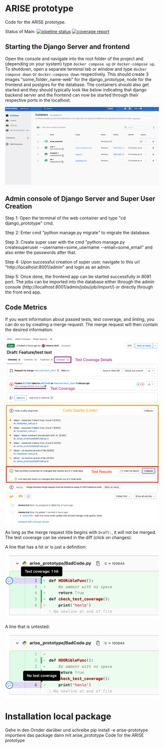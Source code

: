 # ARISE prototype

Code for the ARISE prototype.

Status of Main:
[![pipeline status](https://gitlab.cc-asp.fraunhofer.de/arise-project/arise-prototype/badges/main/pipeline.svg)](https://gitlab.cc-asp.fraunhofer.de/arise-project/arise-prototype/-/commits/main)
[![coverage report](https://gitlab.cc-asp.fraunhofer.de/arise-project/arise-prototype/badges/main/coverage.svg)](https://gitlab.cc-asp.fraunhofer.de/arise-project/arise-prototype/-/commits/main)

## Starting the Django Server and frontend

Open the console and navigate into the root folder of the project and (depending on your system) type `docker compose up` or `docker-compose up`. To shutdown, open a separate terminal tab or window and type `docker compose down` or `docker-compose down` respectively. This should create 3 images "some_folder_name-web" for the django_prototype, node for the frontend and postgres for the database. The containers should also get started and they should typically look like below indicating that django backend server and the frontend can now be started through their respective ports in the localhost.

![Container](attachments/container.png)

## Admin console of Django Server and Super User Creation
Step 1: Open the terminal of the web container and type "cd django_prototype" cmd.

Step 2: Enter cmd "python manage.py migrate" to migrate the database.

Step 3: Create super user with the cmd "python manage.py createsuperuser --username=some_username --email=some_email" and also enter the passwords after that.

Step 4: Upon successful creation of super user, navigate to this url "http://localhost:8001/admin" and login as an admin. 

Step 5: Once done, the frontend app can be started successfully in 8081 port. The jobs  can be imported into the database either through the admin console (http://localhost:8001/admin/jobs/job/import/) or directly through the front end app.

## Code Metrics

If you want information about passed tests, test coverage, and linting, you can do so by creating a merge request. The
merge request will then contain the desired information:

![Merge-Request](attachments/merge-request.png)

As long as the merge request title begins with `Draft:`, it will not be merged. The test coverage can be viewed in the
diff (click on changes):

A line that has a hit or is just a definition:

![Coverage-1](attachments/test-coverage-1.png)

A line that is untested:

![Coverage-2](attachments/test-coverage-2.png)

# Installation local package

Gehe in den Ornder darüber und schreibe pip install -e arise-prototype importiere das package dann mit arise_prototype
Code for the ARISE prototype

